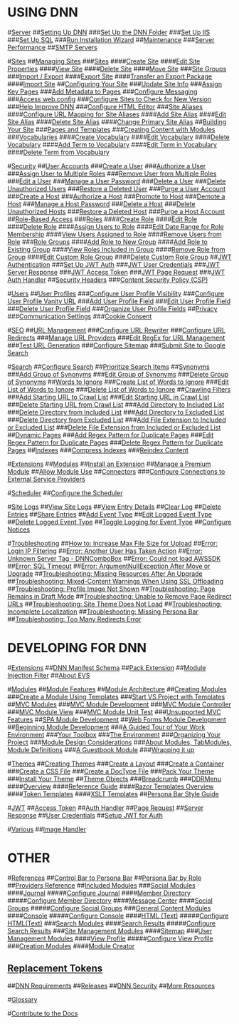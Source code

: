 # USING DNN

#[Server](xref:menu-placeholder)
##[Setting Up DNN](xref:administrators-setup-overview)
###[Set Up the DNN Folder](xref:set-up-dnn-folder)
###[Set Up IIS](xref:set-up-iis)
###[Set Up SQL](xref:set-up-sql)
###[Run Installation Wizard](xref:run-installation-wizard)
##[Maintenance](xref:menu-placeholder)
###[Server Performance](xref:server-performance)
##[SMTP Servers](xref:smtp-servers)

#[Sites](xref:sites)
##[Managing Sites](xref:administrators-sites-overview)
###[Sites](xref:sites)
####[Create Site](xref:create-site)
####[Edit Site Properties](xref:edit-site-properties)
####[View Site](xref:view-site)
####[Delete Site](xref:delete-site)
####[Move Site](xref:move-site-to-another-server)
###[Site Groups](xref:site-groups)
###[Import / Export](xref:import-export)
####[Export Site](xref:export-site)
####[Transfer an Export Package](xref:transfer-an-export-package)
####[Import Site](xref:import-site)
##[Configuring Your Site](xref:configuring-your-site)
###[Update Site Info](xref:update-site-info)
###[Assign Key Pages](xref:assign-key-pages)
###[Add Metadata to Pages](xref:add-metadata-to-pages)
###[Configure Messaging](xref:configure-messaging)
###[Access web.config](xref:access-web-config)
###[Configure Sites to Check for New Version](xref:configure-check-for-new-version)
###[Help Improve DNN](xref:participate-in-improvement-program)
###[Configure HTML Editor](xref:configure-html-editor)
###[Site Aliases](xref:site-aliases)
####[Configure URL Mapping for Site Aliases](xref:configure-url-mapping-site-aliases)
####[Add Site Alias](xref:add-site-alias)
####[Edit Site Alias](xref:edit-site-alias)
####[Delete Site Alias](xref:delete-site-alias)
####[Change Primary Site Alias](xref:change-primary-site-alias)
##[Building Your Site](xref:administrators-building-your-site-overview)
###[Pages and Templates](xref:pages-templates)
###[Creating Content with Modules](xref:creating-content-with-modules)
###[Vocabularies](xref:about-vocabularies)
####[Create Vocabulary](xref:create-vocabulary)
####[Edit Vocabulary](xref:edit-vocabulary)
####[Delete Vocabulary](xref:delete-vocabulary)
####[Add Term to Vocabulary](xref:add-term-to-vocabulary)
####[Edit Term in Vocabulary](xref:edit-term-in-vocabulary)
####[Delete Term from Vocabulary](xref:delete-term-from-vocabulary)

#[Security](xref:administrators-security-overview)
##[User Accounts](xref:about-user-accounts)
###[Create a User](xref:create-user-account)
###[Authorize a User](xref:authorize-user)
###[Assign User to Multiple Roles](xref:assign-user-to-multiple-roles)
###[Remove User from Multiple Roles](xref:remove-user-from-multiple-roles)
###[Edit a User](xref:edit-user)
###[Manage a User Password](xref:manage-user-password)
###[Delete a User](xref:delete-user)
###[Delete Unauthorized Users](xref:delete-all-unauthorized-users)
###[Restore a Deleted User](xref:restore-deleted-user-account)
###[Purge a User Account](xref:purge-user-account)
###[Create a Host](xref:create-host-account)
###[Authorize a Host](xref:authorize-host)
###[Promote to Host](xref:promote-user-to-host)
###[Demote a Host](xref:demote-from-host)
###[Manage a Host Password](xref:manage-host-password)
###[Delete a Host](xref:delete-host)
###[Delete Unauthorized Hosts](xref:delete-all-unauthorized-hosts)
###[Restore a Deleted Host](xref:restore-deleted-host-account)
###[Purge a Host Account](xref:purge-host-account)
##[Role-Based Access](xref:about-role-based-access)
###[Roles](xref:roles)
####[Create Role](xref:create-role)
####[Edit Role](xref:edit-role)
####[Delete Role](xref:delete-role)
####[Assign Users to Role](xref:assign-users-to-role)
####[Edit Date Range for Role Membership](xref:edit-date-range-for-role-membership)
####[View Users Assigned to Role](xref:view-users-assigned-to-role)
####[Remove Users from Role](xref:remove-users-from-role)
###[Role Groups](xref:role-groups)
####[Add Role to New Group](xref:add-role-to-new-group)
####[Add Role to Existing Group](xref:add-role-to-existing-group)
####[View Roles Included in Group](xref:view-roles-included-in-group)
####[Remove Role from Group](xref:remove-role-from-group)
####[Edit Custom Role Group](xref:edit-custom-role-group)
####[Delete Custom Role Group](xref:delete-custom-role-group)
##[JWT Authentication](xref:administrators-about-jwt)
###[Set Up JWT Auth](xref:administrators-setup-jwt-for-auth)
###[JWT User Credentials](xref:administrators-jwt-user-credentials)
###[JWT Server Response](xref:administrators-jwt-server-response)
###[JWT Access Token](xref:administrators-jwt-access-token)
###[JWT Page Request](xref:administrators-jwt-page-request)
###[JWT Auth Handler](xref:administrators-jwt-auth-handler)
##[Security Headers](xref:security-headers)
###[Content Security Policy (CSP)](xref:content-security-policy)

#[Users](xref:menu-placeholder)
##[User Profiles](xref:user-profiles)
###[Configure User Profile Visibility](xref:configure-user-profile-visibility)
###[Configure User Profile Vanity URL](xref:configure-user-profile-vanity-url)
###[Add User Profile Field](xref:add-user-profile-field)
###[Edit User Profile Field](xref:edit-user-profile-field)
###[Delete User Profile Field](xref:delete-user-profile-field)
###[Organize User Profile Fields](xref:organize-user-profile-fields)
##[Privacy](xref:privacy)
###[Communication Settings](xref:privacy-communication-settings)
###[Cookie Consent](xref:cookie-consent)

#[SEO](xref:seo)
##[URL Management](xref:url-management)
###[Configure URL Rewriter](xref:configure-url-rewriter)
###[Configure URL Redirects](xref:configure-url-redirects)
###[Manage URL Providers](xref:manage-url-providers)
###[Edit RegEx for URL Management](xref:edit-regex-for-url-management)
###[Test URL Generation](xref:test-url-generation)
###[Configure Sitemap](xref:configure-sitemap)
###[Submit Site to Google Search](xref:submit-site-google-search)

#[Search](xref:about-search)
##[Configure Search](xref:configure-search)
##[Prioritize Search Items](xref:prioritize-search-items)
##[Synonyms](xref:synonyms)
###[Add Group of Synonyms](xref:add-group-of-synonyms)
###[Edit Group of Synonyms](xref:edit-group-of-synonyms)
###[Delete Group of Synonyms](xref:delete-group-of-synonyms)
##[Words to Ignore](xref:words-to-ignore)
###[Create List of Words to Ignore](xref:create-list-of-words-to-ignore)
###[Edit List of Words to Ignore](xref:edit-list-of-words-to-ignore)
###[Delete List of Words to Ignore](xref:delete-list-of-words-to-ignore)
##[Crawling Filters](xref:crawling-filters)
###[Add Starting URL to Crawl List](xref:add-starting-url-to-crawl-list)
###[Edit Starting URL in Crawl List](xref:edit-starting-url-in-crawl-list)
###[Delete Starting URL from Crawl List](xref:delete-starting-url-from-crawl-list)
###[Add Directory to Included List](xref:add-directory-to-included-list)
###[Delete Directory from Included List](xref:delete-directory-from-included-list)
###[Add Directory to Excluded List](xref:add-directory-to-excluded-list)
###[Delete Directory from Excluded List](xref:delete-directory-from-excluded-list)
###[Add File Extension to Included or Excluded List](xref:add-file-extension-to-included-or-excluded-list)
###[Delete File Extension from Included or Excluded List](xref:delete-file-extension-from-included-or-excluded-list)
##[Dynamic Pages](xref:dynamic-pages)
###[Add Regex Pattern for Duplicate Pages](xref:add-regex-pattern-for-duplicate-pages)
###[Edit Regex Pattern for Duplicate Pages](xref:edit-regex-pattern-for-duplicate-pages)
###[Delete Regex Pattern for Duplicate Pages](xref:delete-regex-pattern-for-duplicate-pages)
##[Indexes](xref:indexes)
###[Compress Indexes](xref:compress-indexes)
###[Reindex Content](xref:reindex-content)

#[Extensions](xref:menu-placeholder)
##[Modules](xref:content-with-modules-overview)
##[Install an Extension](xref:install-extension)
##[Manage a Premium Module](xref:manage-premium-module)
##[Allow Module Use](xref:allow-module-use)
##[Connectors](xref:about-connectors)
###[Configure Connections to External Service Providers](xref:configure-connectors-pb-all)

#[Scheduler](xref:menu-placeholder)
##[Configure the Scheduler](xref:configure-scheduler)

#[Site Logs](xref:administrators-sitelogs-overview)
##[View Site Logs](xref:about-site-logs)
##[View Entry Details](xref:view-entry-details)
##[Clear Log](xref:clear-log)
##[Delete Entries](xref:delete-entries)
##[Share Entries](xref:share-entries)
##[Add Event Type](xref:add-event-type)
##[Edit Logged Event Type](xref:edit-logged-event-type)
##[Delete Logged Event Type](xref:delete-logged-event-type)
##[Toggle Logging for Event Type](xref:toggle-logging-for-event-type)
##[Configure Notices](xref:configure-notices)

#[Troubleshooting](xref:administrators-troubleshooting-overview)
##[How to: Increase Max File Size for Upload](xref:ts-how-to-increase-max-upload-file-size)
##[Error: Login IP Filtering](xref:ts-error-login-ip-filtering-is-currently-disabled)
##[Error: Another User Has Taken Action](xref:ts-error-another-user-has-taken-action-on-the-page)
##[Error: Unknown Server Tag - DNNComboBox](xref:ts-error-unknown-server-tag-DNNComboBox)
##[Error: Could not load AWSSDK](xref:ts-error-could-not-load-awssdk)
##[Error: SQL Timeout](xref:ts-error-sql-timeout)
##[Error: ArgumentNullException After Move or Upgrade](xref:ts-error-argumentnullexception-after-move-upgrade)
##[Troubleshooting: Missing Resources After An Upgrade](xref:ts-install-missing-resources)
##[Troubleshooting: Mixed-Content Warnings When Using SSL Offloading ](xref:ts-mixed-content-ssl)
##[Troubleshooting: Profile Image Not Shown](xref:ts-broken-profile-image)
##[Troubleshooting: Page Remains in Draft Mode](xref:ts-page-remains-in-draft)
##[Troubleshooting: Unable to Remove Page Redirect URLs](xref:ts-unable-to-remove-page-redirect-urls)
##[Troubleshooting: Site Theme Does Not Load](xref:ts-site-theme-not-loading)
##[Troubleshooting: Incomplete Localization](xref:ts-incomplete-content-localization)
##[Troubleshooting: Missing Persona Bar](xref:ts-missing-persona-bar)
##[Troubleshooting: Too Many Redirects Error](xref:ts-too-many-redirects)

# DEVELOPING FOR DNN

#[Extensions](xref:extensions)
##[DNN Manifest Schema](xref:dnn-manifest-schema)
##[Pack Extension](xref:pack-extension)
##[Module Injection Filter](xref:module-injection-filter)
##[About EVS](xref:about-evs)

#[Modules](xref:modules)
##[Module Features](xref:module-features)
##[Module Architecture](xref:module-architecture)
##[Creating Modules](xref:developers-creating-modules-overview)
###[Create a Module Using Templates](xref:create-module-using-templates)
###[Start VS Project with Templates](xref:start-vs-project-with-templates)
##[MVC Modules](xref:mvc-module-project-overview)
###[MVC Module Development](xref:mvc-module-development)
###[MVC Module Controller](xref:mvc-module-mvccontroller)
###[MVC Module View](xref:mvc-module-mvcviews)
###[MVC Module Unit Test](xref:mvc-module-unittest)
###[Unsupported MVC Features](xref:unsupported-mvc-features)
##[SPA Module Development](xref:spa-module-development)
##[Web Forms Module Development](xref:web-forms-module-development)
##[Beginning Module Development](xref:beginning-module-development-overview)
###[A Guided Tour of Your Work Environment](xref:mod-dev-work-environment)
###[Your Toolbox](xref:mod-dev-toolbox)
###[The Environment](xref:mod-dev-environment)
###[Organizing Your Project](xref:mod-dev-organizing-project)
###[Module Design Considerations](xref:mod-dev-design)
###[About Modules, TabModules, Module Definitions](xref:mod-dev-modules-vs-tabmodules)
###[A Guestbook Module](xref:mod-dev-example)
###[Wrapping it up](xref:mod-dev-wrapping-up)

#[Themes](xref:themes)
##[Creating Themes](xref:designers-creating-themes-overview)
###[Create a Layout](xref:create-layout-template)
###[Create a Container](xref:create-container)
###[Create a CSS File](xref:create-css)
###[Create a DocType File](xref:create-doctype-xml)
###[Pack Your Theme](xref:pack-extension)
###[Install Your Theme](xref:install-extension)
##[Theme Objects](xref:theme-objects)
###[Breadcrumb](xref:breadcrumb)
###[DDRMenu](xref:ddrmenu-overview)
####[Overview](xref:ddrmenu-overview)
####[Reference Guide](xref:ddrmenu-reference-guide)
####[Razor Templates Overview](xref:ddrmenu-razor-templates-overview)
####[Token Templates](xref:ddrmenu-token-templates)
####[XSLT Templates](xref:ddrmenu-xslt-templates)
##[Persona Bar Style Guide](xref:persona-bar-style-guide)

#[JWT](xref:jwt)
##[Access Token](xref:developers-jwt-access-token)
##[Auth Handler](xref:developers-jwt-auth-handler)
##[Page Request](xref:developers-jwt-page-request)
##[Server Response](xref:developers-jwt-server-response)
##[User Credentials](xref:developers-jwt-user-credentials)
##[Setup JWT for Auth](xref:developers-setup-jwt-for-auth)

#[Various](xref:menu-placeholder)
##[Image Handler](xref:image-handler)

# OTHER

#[References](xref:administrator-references)
##[Control Bar to Persona Bar](xref:control-bar-to-persona-bar)
##[Persona Bar by Role](xref:persona-bar-by-role)
##[Providers Reference](xref:providers)
##[Included Modules](xref:included-modules)
###[Social Modules](xref:social-modules)
####[Journal](xref:module-journal)
#####[Configure Journal](xref:config-module-journal)
####[Member Directory](xref:module-member-directory)
#####[Configure Member Directory](xref:config-module-member-directory)
####[Message Center](xref:module-message-center)
####[Social Groups](xref:module-social-groups)
#####[Configure Social Groups](xref:config-module-social-groups)
###[General Content Modules](xref:general-content-modules)
####[Console](xref:module-console)
#####[Configure Console](xref:config-module-console)
####[HTML (Text)](xref:module-html-text)
#####[Configure HTML(Text)](xref:config-module-html-text)
###[Search Modules](xref:search-modules)
####[Search Results](xref:module-search-results)
#####[Configure Search Results](xref:config-module-search-results)
###[Site Management Modules](xref:site-management-modules)
####[Sitemap](xref:module-sitemap)
###[User Management Modules](xref:user-management-modules)
####[View Profile](xref:module-view-profile)
#####[Configure View Profile](xref:config-module-view-profile)
###[Creation Modules](xref:creation-modules)
####[Module Creator](xref:module-module-creator)
## [Replacement Tokens](xref:replacement-tokens)
##[DNN Requirements](xfref:setup-requirements)
##[Releases](xref:releases)
##[DNN Security](xref:dnn-security)
##[More Resources](xref:more-resources)

#[Glossary](xref:tutorials-glossary)

#[Contribute to the Docs](xref:contribute-to-docs)